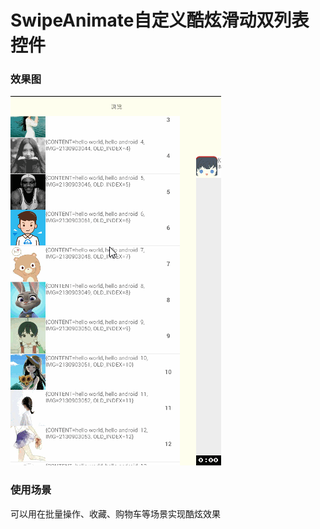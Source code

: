 # SwipeAnimate自定义酷炫滑动双列表控件
### 效果图
![效果图1](https://raw.githubusercontent.com/lwh7819/source/master/image/swipeview.gif)
### 使用场景
可以用在批量操作、收藏、购物车等场景实现酷炫效果
